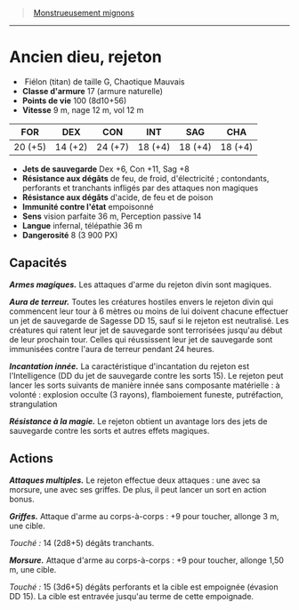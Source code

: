 ﻿> [Monstrueusement mignons](baby_bestiary.md)

---

# Ancien dieu, rejeton

-  Fiélon (titan) de taille G, Chaotique Mauvais
- **Classe d'armure** 17 (armure naturelle)
- **Points de vie** 100 (8d10+56)
- **Vitesse** 9 m, nage 12 m, vol 12 m

|FOR|DEX|CON|INT|SAG|CHA|
|---|---|---|---|---|---|
|20 (+5)|14 (+2)|24 (+7)|18 (+4)|18 (+4)|18 (+4)|

- **Jets de sauvegarde** Dex +6, Con +11, Sag +8
- **Résistance aux dégâts** de feu, de froid, d'électricité ; contondants, perforants et tranchants infligés par des attaques non magiques
- **Résistance aux dégâts** d'acide, de feu et de poison
- **Immunité contre l'état** empoisonné
- **Sens** vision parfaite 36 m, Perception passive 14
- **Langue** infernal, télépathie 36 m
- **Dangerosité** 8 (3 900 PX)

## Capacités

**_Armes magiques._** Les attaques d'arme du rejeton divin sont magiques.

**_Aura de terreur._** Toutes les créatures hostiles envers le rejeton divin qui commencent leur tour à 6 mètres ou moins de lui doivent chacune effectuer un jet de sauvegarde de Sagesse DD 15, sauf si le rejeton est neutralisé. Les créatures qui ratent leur jet de sauvegarde sont terrorisées jusqu'au début de leur prochain tour. Celles qui réussissent leur jet de sauvegarde sont immunisées contre l'aura de terreur pendant 24 heures.

**_Incantation innée._** La caractéristique d'incantation du rejeton est l'Intelligence (DD du jet de sauvegarde contre les sorts 15). Le rejeton peut lancer les sorts suivants de manière innée sans composante matérielle : à volonté : explosion occulte (3 rayons), flamboiement funeste, putréfaction, strangulation

**_Résistance à la magie._** Le rejeton obtient un avantage lors des jets de sauvegarde contre les sorts et autres effets magiques.

## Actions

**_Attaques multiples._** Le rejeton effectue deux attaques : une avec sa morsure, une avec ses griffes. De plus, il peut lancer un sort en action bonus.

**_Griffes._** Attaque d'arme au corps-à-corps : +9 pour toucher, allonge 3 m, une cible.

_Touché :_ 14 (2d8+5) dégâts tranchants.

**_Morsure._** Attaque d'arme au corps-à-corps : +9 pour toucher, allonge 1,50 m, une cible.

_Touché :_ 15 (3d6+5) dégâts perforants et la cible est empoignée (évasion DD 15). La cible est entravée jusqu'au terme de cette empoignade.

